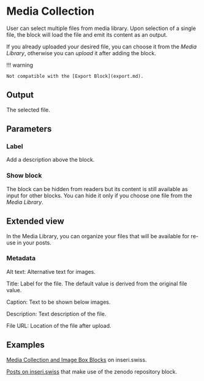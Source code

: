 # Media Collection

User can select multiple files from media library. Upon selection of a single file, the block will load the file and emit its content as an output.

If you already uploaded your desired file, you can choose it from the _Media Library_, otherwise you can _upload_ it after adding the block.

!!! warning

    Not compatible with the [Export Block](export.md).

## Output

The selected file.

## Parameters

### Label

Add a description above the block.

### Show block

The block can be hidden from readers but its content is still available as input for other blocks. You can hide it only if you choose one file from the _Media Library_.

## Extended view

In the Media Library, you can organize your files that will be available for re-use in your posts.

### Metadata

Alt text: Alternative text for images.

Title: Label for the file. The default value is derived from the original file value.

Caption: Text to be shown below images.

Description: Text description of the file.

File URL: Location of the file after upload.

## Examples

[Media Collection and Image Box Blocks](https://inseri.swiss/2023/01/media-collection-and-image-box-blocks/) on inseri.swiss.

[Posts on inseri.swiss](https://inseri.swiss/tag/media-collection/) that make use of the zenodo repository block.
